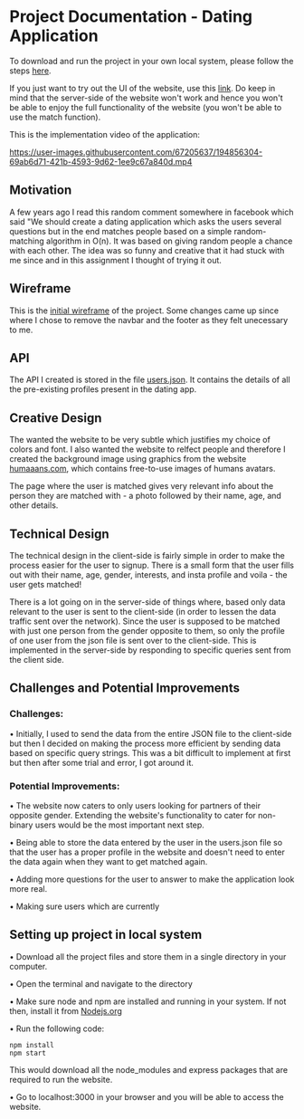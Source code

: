 # Project Documentation - Dating Application

To download and run the project in your own local system, please follow the steps [here](https://github.com/swostikpati/Connections-Lab-Fall-22/blob/main/Week%206/6.2/dating_app/README.md#setting-up-project-in-local-system).

If you just want to try out the UI of the website, use this [link](https://swostikpati.github.io/Connections-Lab-Fall-22/Week%206/6.2/dating_app/public/page1/). Do keep in mind that the server-side of the website won't work and hence you won't be able to enjoy the full functionality of the website (you won't be able to use the match function).

This is the implementation video of the application:

https://user-images.githubusercontent.com/67205637/194856304-69ab6d71-421b-4593-9d62-1ee9c67a840d.mp4

## Motivation
A few years ago I read this random comment somewhere in facebook which said "We should create a dating application which asks the users several questions but in the end matches people based on a simple random-matching algorithm in O(n). It was based on giving random people a chance with each other. The idea was so funny and creative that it had stuck with me since and in this assignment I thought of trying it out. 

## Wireframe
This is the [initial wireframe](https://github.com/swostikpati/Connections-Lab-Fall-22/blob/main/Week%206/6.2/dating_app/datingApp_wireframe.pdf) of the project. Some changes came up since where I chose to remove the navbar and the footer as they felt unecessary to me. 

## API
The API I created is stored in the file [users.json](https://github.com/swostikpati/Connections-Lab-Fall-22/blob/main/Week%206/6.2/dating_app/users.json). It contains the details of all the pre-existing profiles present in the dating app.

## Creative Design
The wanted the website to be very subtle which justifies my choice of colors and font. I also wanted the website to relfect people and therefore I created the background image using graphics from the website [humaaans.com](https://www.humaaans.com/), which contains free-to-use images of humans avatars. 

The page where the user is matched gives very relevant info about the person they are matched with - a photo followed by their name, age, and other details.

## Technical Design
The technical design in the client-side is fairly simple in order to make the process easier for the user to signup. There is a small form that the user fills out with their name, age, gender, interests, and insta profile and voila - the user gets matched!

There is a lot going on in the server-side of things where, based only data relevant to the user is sent to the client-side (in order to lessen the data traffic sent over the network). Since the user is supposed to be matched with just one person from the gender opposite to them, so only the profile of one user from the json file is sent over to the client-side. This is implemented in the server-side by responding to specific queries sent from the client side. 

## Challenges and Potential Improvements
### Challenges:
• Initially, I used to send the data from the  entire JSON file to the client-side but then I decided on making the process more efficient by sending data based on specific query strings. This was a bit difficult to implement at first but then after some trial and error, I got around it.

### Potential Improvements:
• The website now caters to only users looking for partners of their opposite gender. Extending the website's functionality to cater for non-binary users would be the most important next step.

• Being able to store the data entered by the user in the users.json file so that the user has a proper profile in the website and doesn't need to enter the data again when they want to get matched again.

• Adding more questions for the user to answer to make the application look more real.

• Making sure users which are currently 

## Setting up project in local system

• Download all the project files and store them in a single directory in your computer.

• Open the terminal and navigate to the directory

• Make sure node and npm are installed and running in your system. If not then, install it from [Nodejs.org](https://nodejs.org/en/download/)

• Run the following code:
```
npm install
npm start
```
This would download all the node_modules and express packages that are required to run the website.

• Go to localhost:3000 in your browser and you will be able to access the website.




